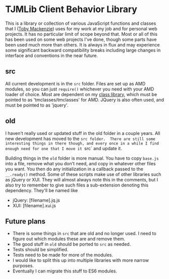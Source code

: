 TJMLib Client Behavior Library
==============================

This is a library or collection of various JavaScript functions and classes that I ([Toby Mackenzie](https://www.tobymackenzie.com)) uses for my work at my job and for personal web projects.  It has no particular limit of scope beyond that.  Most or all of this has been used on some web projects I've done, though some parts have been used much more than others.  It is always in flux and may experience some significant backward compatibility breaks including large changes in interface and conventions in the near future.

src
------------

All current development is in the `src` folder.  Files are set up as AMD modules, so you can just `require()` whichever you need with your AMD loader of choice.  Most are dependent on my [class library](https://github.com/tobymackenzie/js-tmclasses), which must be pointed to as 'tmclasses/tmclasses' for AMD.  JQuery is also often used, and must be pointed to as 'jquery'.


old
------------

I haven't really used or updated stuff in the old folder in a couple years.  All new development has moved to the `src folder.  There are still some interesting things in there though, and every once in a while I find enough need for one that I move it `src` and update it.

Building things in the `old` folder is more manual.  You have to copy `base.js` into a file, remove what you don't need, and copy in whatever other files you want.  You then do any initialization in a callback passed to the `__.ready()` method.  Some of these scripts make use of other libraries such as jQuery or XUI.  They will almost always note this in the comments, but I also try to remember to give such files a sub-extension denoting this dependency.  They'll be named like

* jQuery: [filename].jq.js
* XUI: [filename].xui.js

Future plans
------------

- There is some things in `src` that are old and no longer used.  I need to figure out which modules these are and remove them.
- The good stuff in `old` should be ported to `src` as needed.
- Tests should be simplified.
- Tests need to be made for more of the modules.
- I would like to split this up into multiple libraries with more narrow purposes.
- Eventually I can migrate this stuff to ES6 modules.
